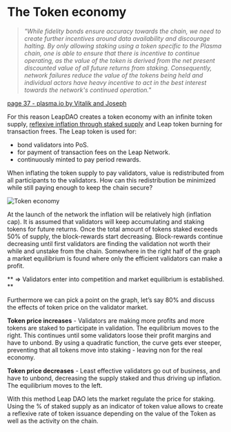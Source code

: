 # The Token economy

> *"While fidelity bonds ensure accuracy towards the chain, we need to create further incentives around data availability and discourage halting. By only allowing staking using a token specific to the Plasma chain, one is able to ensure that there is incentive to continue operating, as the value of the token is derived from the net present discounted value of all future returns from staking. Consequently, network failures reduce the value of the tokens being held and individual actors have heavy incentive to act in the best interest towards the network's continued operation."*

[page 37 - plasma.io by Vitalik and Joseph](https://plasma.io/plasma.pdf "Plasma paper")

For this reason LeapDAO creates a token economy with an infinite token supply, [reflexive inflation through staked supply](https://ethresear.ch/t/riss-reflexive-inflation-through-staked-supply/3633) and Leap token burning for transaction frees. The Leap token is used for:
	
* bond validators into PoS.
* for payment of transaction fees on the Leap Network.
* continuously minted to pay period rewards.

When inflating the token supply to pay validators, value is redistributed from all participants to the validators. How can this redistribution be minimized while still paying enough to keep the chain secure?

![Token economy](/img/val-img2.svg "Token economy")

At the launch of the network the inflation will be relatively high (inflation cap). It is assumed that validators will keep accumulating and staking tokens for future returns. Once the total amount of tokens staked exceeds 50% of supply, the block-rewards start decreasing. Block-rewards continue decreasing until first validators are finding the validation not worth their while and unstake from the chain. Somewhere in the right half of the graph a market equilibrium is found where only the efficient validators can make a profit.

** => Validators enter into competition and market equilibrium is established. **

Furthermore we can pick a point on the graph, let’s say 80% and discuss the effects of token price on the validator market.

**Token price increases** - Validators are making more profits and more tokens are staked to participate in validation. The equilibrium moves to the right. This continues until some validators loose their profit margins and have to unbond. By using a quadratic function, the curve gets ever steeper, preventing that all tokens move into staking - leaving non for the real economy.

**Token price decreases** - Least effective validators go out of business, and have to unbond, decreasing the supply staked and thus driving up inflation. The equilibrium moves to the left.

With this method Leap DAO lets the market regulate the price for staking. Using the % of staked supply as an indicator of token value allows to create a reflexive rate of token issuance depending on the value of the Token as well as the activity on the chain.
